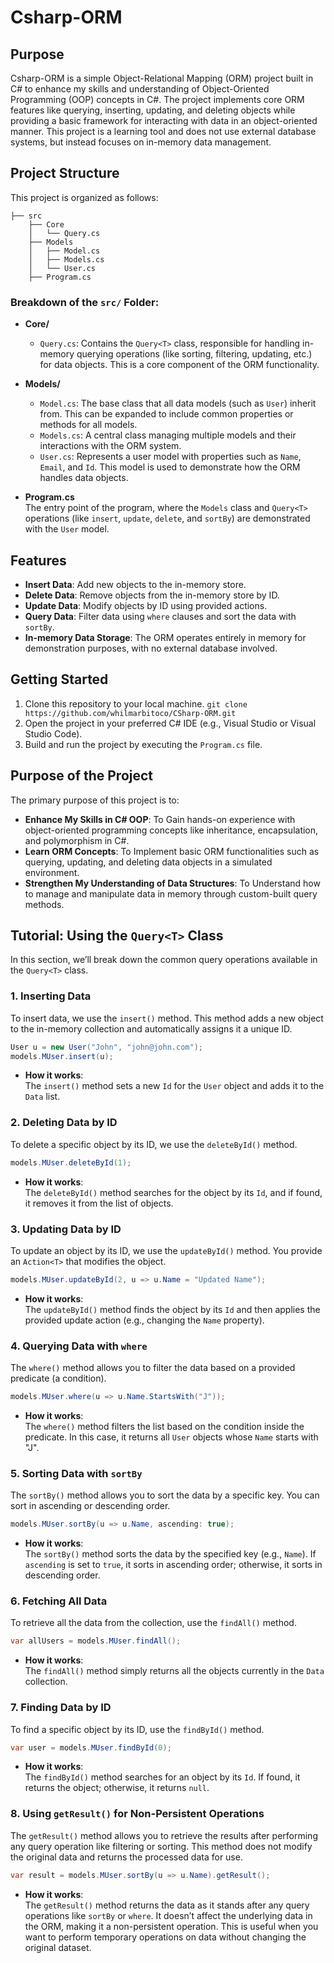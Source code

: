 # Csharp-ORM

## Purpose

Csharp-ORM is a simple Object-Relational Mapping (ORM) project built in C# to enhance my skills and understanding of Object-Oriented Programming (OOP) concepts in C#. The project implements core ORM features like querying, inserting, updating, and deleting objects while providing a basic framework for interacting with data in an object-oriented manner. This project is a learning tool and does not use external database systems, but instead focuses on in-memory data management.

## Project Structure

This project is organized as follows:

```
├── src
    ├── Core
    │   └── Query.cs
    ├── Models
    │   ├── Model.cs
    │   ├── Models.cs
    │   └── User.cs
    ├── Program.cs
```

### Breakdown of the `src/` Folder:

- **Core/**  
  - `Query.cs`: Contains the `Query<T>` class, responsible for handling in-memory querying operations (like sorting, filtering, updating, etc.) for data objects. This is a core component of the ORM functionality.

- **Models/**  
  - `Model.cs`: The base class that all data models (such as `User`) inherit from. This can be expanded to include common properties or methods for all models.
  - `Models.cs`: A central class managing multiple models and their interactions with the ORM system.
  - `User.cs`: Represents a user model with properties such as `Name`, `Email`, and `Id`. This model is used to demonstrate how the ORM handles data objects.

- **Program.cs**  
  The entry point of the program, where the `Models` class and `Query<T>` operations (like `insert`, `update`, `delete`, and `sortBy`) are demonstrated with the `User` model.

## Features

- **Insert Data**: Add new objects to the in-memory store.
- **Delete Data**: Remove objects from the in-memory store by ID.
- **Update Data**: Modify objects by ID using provided actions.
- **Query Data**: Filter data using `where` clauses and sort the data with `sortBy`.
- **In-memory Data Storage**: The ORM operates entirely in memory for demonstration purposes, with no external database involved.

## Getting Started

1. Clone this repository to your local machine. `git clone https://github.com/whilmarbitoco/CSharp-ORM.git`
2. Open the project in your preferred C# IDE (e.g., Visual Studio or Visual Studio Code).
3. Build and run the project by executing the `Program.cs` file.

## Purpose of the Project

The primary purpose of this project is to:

- **Enhance My Skills in C# OOP**: To Gain hands-on experience with object-oriented programming concepts like inheritance, encapsulation, and polymorphism in C#.
- **Learn ORM Concepts**: To Implement basic ORM functionalities such as querying, updating, and deleting data objects in a simulated environment.
- **Strengthen My Understanding of Data Structures**: To Understand how to manage and manipulate data in memory through custom-built query methods.

## Tutorial: Using the `Query<T>` Class

In this section, we’ll break down the common query operations available in the `Query<T>` class.

### 1. Inserting Data

To insert data, we use the `insert()` method. This method adds a new object to the in-memory collection and automatically assigns it a unique ID.

```csharp
User u = new User("John", "john@john.com");
models.MUser.insert(u);
```

- **How it works**:  
  The `insert()` method sets a new `Id` for the `User` object and adds it to the `Data` list.

### 2. Deleting Data by ID

To delete a specific object by its ID, we use the `deleteById()` method.

```csharp
models.MUser.deleteById(1);
```

- **How it works**:  
  The `deleteById()` method searches for the object by its `Id`, and if found, it removes it from the list of objects.

### 3. Updating Data by ID

To update an object by its ID, we use the `updateById()` method. You provide an `Action<T>` that modifies the object.

```csharp
models.MUser.updateById(2, u => u.Name = "Updated Name");
```

- **How it works**:  
  The `updateById()` method finds the object by its `Id` and then applies the provided update action (e.g., changing the `Name` property).

### 4. Querying Data with `where`

The `where()` method allows you to filter the data based on a provided predicate (a condition).

```csharp
models.MUser.where(u => u.Name.StartsWith("J"));
```

- **How it works**:  
  The `where()` method filters the list based on the condition inside the predicate. In this case, it returns all `User` objects whose `Name` starts with "J".

### 5. Sorting Data with `sortBy`

The `sortBy()` method allows you to sort the data by a specific key. You can sort in ascending or descending order.

```csharp
models.MUser.sortBy(u => u.Name, ascending: true);
```

- **How it works**:  
  The `sortBy()` method sorts the data by the specified key (e.g., `Name`). If `ascending` is set to `true`, it sorts in ascending order; otherwise, it sorts in descending order.

### 6. Fetching All Data

To retrieve all the data from the collection, use the `findAll()` method.

```csharp
var allUsers = models.MUser.findAll();
```

- **How it works**:  
  The `findAll()` method simply returns all the objects currently in the `Data` collection.

### 7. Finding Data by ID

To find a specific object by its ID, use the `findById()` method.

```csharp
var user = models.MUser.findById(0);
```

- **How it works**:  
  The `findById()` method searches for an object by its `Id`. If found, it returns the object; otherwise, it returns `null`.

### 8. Using `getResult()` for Non-Persistent Operations

The `getResult()` method allows you to retrieve the results after performing any query operation like filtering or sorting. This method does not modify the original data and returns the processed data for use.

```csharp
var result = models.MUser.sortBy(u => u.Name).getResult();
```

- **How it works**:  
  The `getResult()` method returns the data as it stands after any query operations like `sortBy` or `where`. It doesn’t affect the underlying data in the ORM, making it a non-persistent operation. This is useful when you want to perform temporary operations on data without changing the original dataset.
